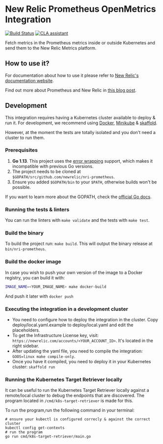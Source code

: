 # New Relic Prometheus OpenMetrics Integration

[![Build Status](https://travis-ci.org/newrelic/nri-prometheus.svg?branch=master)](https://travis-ci.org/newrelic/nri-prometheus.svg?branch=master)
[![CLA assistant](https://cla-assistant.io/readme/badge/newrelic/nri-prometheus)](https://cla-assistant.io/newrelic/nri-prometheus)

Fetch metrics in the Prometheus metrics inside or outside Kubernetes and send them to the New Relic Metrics platform.

## How to use it?

For documentation about how to use it please refer to [New Relic's documentation website](https://docs.newrelic.com/docs/new-relic-prometheus-openmetrics-integration-kubernetes).

Find out more about Prometheus and New Relic in [this blog post](https://blog.newrelic.com/product-news/how-to-monitor-prometheus-metrics/). 

## Development

This integration requires having a Kubernetes cluster available to deploy & run
it. For development, we recommend using [Docker](https://docs.docker.com/install/), [Minikube](https://minikube.sigs.k8s.io/docs/start/) & [skaffold](https://skaffold.dev/docs/getting-started/#installing-skaffold).

However, at the moment the tests are totally isolated and you don't need a cluster to run them.

### Prerequisites

1. **Go 1.13**. This project uses the [error
   wrapping](https://golang.org/doc/go1.13#error_wrapping) support, which makes
   it incompatible with previous Go versions.
2. The project needs to be cloned at `$GOPATH/src/github.com/newrelic/nri-prometheus`.
3. Ensure you added `$GOPATH/bin` to your `$PATH`, otherwise builds won't be possible.

If you want to learn more about the GOPATH, check the [official Go docs](https://golang.org/doc/code.html#GOPATH).

### Running the tests & linters

You can run the linters with `make validate` and the tests with `make test`.

### Build the binary

To build the project run: `make build`. This will output the binary release at `bin/nri-prometheus`.

### Build the docker image

In case you wish to push your own version of the image to a Docker registry, you can build it with:

```bash
IMAGE_NAME=<YOUR_IMAGE_NAME> make docker-build
```

And push it later with `docker push`

### Executing the integration in a development cluster

- You need to configure how to deploy the integration in the cluster. Copy
deploy/local.yaml.example to deploy/local.yaml and edit the placeholders.
 - To get the Infrastructure License key, visit:
   `https://newrelic.com/accounts/<YOUR_ACCOUNT_ID>`. It's located in the right sidebar.
- After updating the yaml file, you need to compile the integration: `GOOS=linux make compile-only`.
- Once you have it compiled, you need to deploy it in your Kubernetes cluster: `skaffold run`

### Running the Kubernetes Target Retriever locally

It can be useful to run the Kubernetes Target Retriever locally against a remote/local cluster to debug the endpoints that are discovered.
The program located in `/cmd/k8s-target-retriever` is made for this.

To run the program,run the following command in your terminal:
```shell script
# ensure your kubectl is configured correcly & against the correct cluster
kubectl config get-contexts
# run the program 
go run cmd/k8s-target-retriever/main.go
``` 
